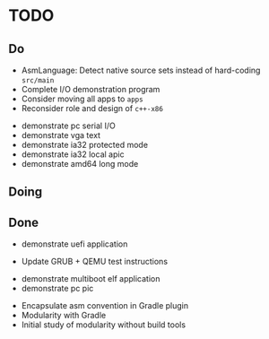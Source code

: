 # TODO

## Do

* AsmLanguage: Detect native source sets instead of hard-coding `src/main`
* Complete I/O demonstration program
* Consider moving all apps to `apps`
* Reconsider role and design of `c++-x86`

- demonstrate pc serial I/O
- demonstrate vga text
- demonstrate ia32 protected mode
- demonstrate ia32 local apic
- demonstrate amd64 long mode

## Doing

## Done

- demonstrate uefi application
* Update GRUB + QEMU test instructions
- demonstrate multiboot elf application
- demonstrate pc pic
* Encapsulate asm convention in Gradle plugin
* Modularity with Gradle
* Initial study of modularity without build tools
